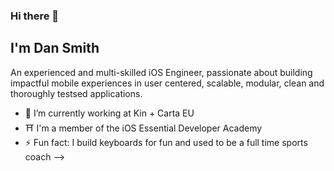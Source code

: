 ### Hi there 👋
## I'm Dan Smith
An experienced and multi-skilled iOS Engineer, passionate about building impactful mobile experiences in user centered, scalable, modular, clean and thoroughly testsed applications.
- 🔭 I’m currently working at Kin + Carta EU
- ⛩ I'm a member of the iOS Essential Developer Academy 
- ⚡ Fun fact: I build keyboards for fun and used to be a full time sports coach
-->
